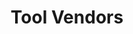 ---
title: Tool Vendors
description: Tool Vendors
permalink: /learnmore/toolvendors/

layout: post
---